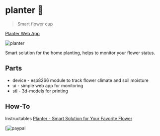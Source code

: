 # planter 🌼

> Smart flower cup

[Planter Web App](https://planter-7c69c.web.app)

![planter](assets/planter-smart-pot.PNG)

Smart solution for the home planting, helps to monitor your flower status.

## Parts

+ device - esp8266 module to track flower climate and soil moisture
+ ui - simple web app for monitoring
+ stl - 3d-models for printing

## How-To
Instructables [Planter - Smart Solution for Your Favorite Flower](https://www.instructables.com/id/Planter-Smart-Solution-for-Your-Favorite-Flower/)


[![paypal](https://www.paypal.com/cgi-bin/webscr?cmd=_donations&business=8PHJET8K5XF6Q&currency_code=USD)
